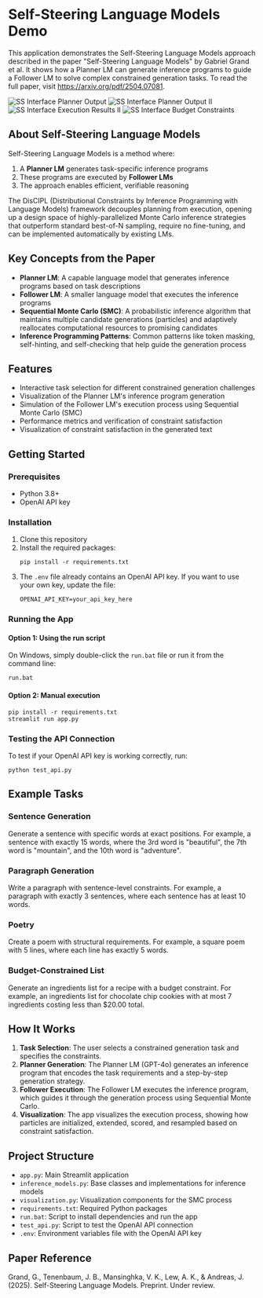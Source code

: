 # Self-Steering Language Models Demo

This application demonstrates the Self-Steering Language Models approach described in the paper "Self-Steering Language Models" by Gabriel Grand et al. It shows how a Planner LM can generate inference programs to guide a Follower LM to solve complex constrained generation tasks. To read the full paper, visit https://arxiv.org/pdf/2504.07081.

![SS Interface Planner Output](https://github.com/user-attachments/assets/6c0ae5fc-342e-4abe-9771-ba9a28457eb5)
![SS Interface Planner Output II](https://github.com/user-attachments/assets/e259fd8b-0615-4d7c-8108-bb39589dc0f3)
![SS Interface Execution Results II](https://github.com/user-attachments/assets/fc1cc422-477b-4c49-b6c8-4a1a91555d81)
![SS Interface Budget Constraints](https://github.com/user-attachments/assets/dc047a0c-573a-42d5-8dcc-20b338ff15d8)

## About Self-Steering Language Models

Self-Steering Language Models is a method where:

1. A **Planner LM** generates task-specific inference programs
2. These programs are executed by **Follower LMs**
3. The approach enables efficient, verifiable reasoning

The DisCIPL (Distributional Constraints by Inference Programming with Language Models) framework decouples planning from execution, opening up a design space of highly-parallelized Monte Carlo inference strategies that outperform standard best-of-N sampling, require no fine-tuning, and can be implemented automatically by existing LMs.

## Key Concepts from the Paper

- **Planner LM**: A capable language model that generates inference programs based on task descriptions
- **Follower LM**: A smaller language model that executes the inference programs
- **Sequential Monte Carlo (SMC)**: A probabilistic inference algorithm that maintains multiple candidate generations (particles) and adaptively reallocates computational resources to promising candidates
- **Inference Programming Patterns**: Common patterns like token masking, self-hinting, and self-checking that help guide the generation process

## Features

- Interactive task selection for different constrained generation challenges
- Visualization of the Planner LM's inference program generation
- Simulation of the Follower LM's execution process using Sequential Monte Carlo (SMC)
- Performance metrics and verification of constraint satisfaction
- Visualization of constraint satisfaction in the generated text

## Getting Started

### Prerequisites

- Python 3.8+
- OpenAI API key

### Installation

1. Clone this repository
2. Install the required packages:
   ```
   pip install -r requirements.txt
   ```
3. The `.env` file already contains an OpenAI API key. If you want to use your own key, update the file:
   ```
   OPENAI_API_KEY=your_api_key_here
   ```

### Running the App

#### Option 1: Using the run script

On Windows, simply double-click the `run.bat` file or run it from the command line:
```
run.bat
```

#### Option 2: Manual execution

```
pip install -r requirements.txt
streamlit run app.py
```

### Testing the API Connection

To test if your OpenAI API key is working correctly, run:
```
python test_api.py
```

## Example Tasks

### Sentence Generation
Generate a sentence with specific words at exact positions. For example, a sentence with exactly 15 words, where the 3rd word is "beautiful", the 7th word is "mountain", and the 10th word is "adventure".

### Paragraph Generation
Write a paragraph with sentence-level constraints. For example, a paragraph with exactly 3 sentences, where each sentence has at least 10 words.

### Poetry
Create a poem with structural requirements. For example, a square poem with 5 lines, where each line has exactly 5 words.

### Budget-Constrained List
Generate an ingredients list for a recipe with a budget constraint. For example, an ingredients list for chocolate chip cookies with at most 7 ingredients costing less than $20.00 total.

## How It Works

1. **Task Selection**: The user selects a constrained generation task and specifies the constraints.
2. **Planner Generation**: The Planner LM (GPT-4o) generates an inference program that encodes the task requirements and a step-by-step generation strategy.
3. **Follower Execution**: The Follower LM executes the inference program, which guides it through the generation process using Sequential Monte Carlo.
4. **Visualization**: The app visualizes the execution process, showing how particles are initialized, extended, scored, and resampled based on constraint satisfaction.

## Project Structure

- `app.py`: Main Streamlit application
- `inference_models.py`: Base classes and implementations for inference models
- `visualization.py`: Visualization components for the SMC process
- `requirements.txt`: Required Python packages
- `run.bat`: Script to install dependencies and run the app
- `test_api.py`: Script to test the OpenAI API connection
- `.env`: Environment variables file with the OpenAI API key

## Paper Reference

Grand, G., Tenenbaum, J. B., Mansinghka, V. K., Lew, A. K., & Andreas, J. (2025). Self-Steering Language Models. Preprint. Under review.
